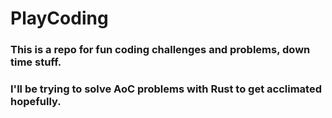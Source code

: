 # PlayCoding

### This is a repo for fun coding challenges and problems, down time stuff.
### I'll be trying to solve AoC problems with Rust to get acclimated hopefully.
